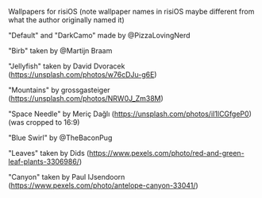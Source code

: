 Wallpapers for risiOS (note wallpaper names in risiOS maybe different from what the author originally named it)

"Default" and "DarkCamo" made by @PizzaLovingNerd

"Birb" taken by @Martijn Braam

"Jellyfish" taken by David Dvoracek (https://unsplash.com/photos/w76cDJu-g6E)

"Mountains" by grossgasteiger (https://unsplash.com/photos/NRW0J_Zm38M)

"Space Needle" by Meriç Dağlı (https://unsplash.com/photos/iI1lCGfgeP0) (was cropped to 16:9)

"Blue Swirl" by @TheBaconPug

"Leaves" taken by Dids (https://www.pexels.com/photo/red-and-green-leaf-plants-3306986/)

"Canyon" taken by Paul IJsendoorn (https://www.pexels.com/photo/antelope-canyon-33041/)
